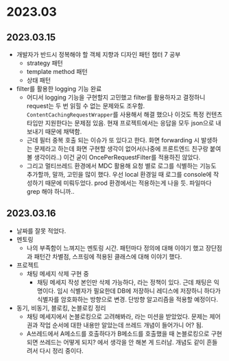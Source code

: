 # 2023.03
## 2023.03.15
- 개발자가 반드시 정복해야 할 객체 지향과 디자인 패턴 챕터 7 공부
  - strategy 패턴
  - template method 패턴
  - 상태 패턴
- filter를 활용한 logging 기능 완료
  - 어디서 logging 기능을 구현할지 고민했고 filter를 활용하자고 결정하니 request는 두 번 읽힐 수 없는 문제와도 조우함. `ContentCachingRequestWrapper`를 사용해서 해결 했으나 이것도 특정 컨텐츠 타입만 지원한다는 문제점 있음. 현재 프로젝트에서는 응답을 모두 json으로 내보내기 때문에 채택함.
  - 근데 필터 중복 호출 되는 이슈가 또 있다고 한다. 화면 forwarding 시 발생하는 문제라고 하는데 화면 구현할 생각이 없어서(나중에 프론트엔드 친구랑 붙여 볼 생각이라..) 이건 굳이 OncePerRequestFilter를 적용하진 않았다.
  - 그리고 멀티쓰레드 환경에서 MDC 활용해 요청 별로 로그를 식별하는 기능도 추가할까, 말까, 고민을 많이 했다. 우선 local 환경일 때 로그를 console에 작성하기 때문에 미뤄두었다. prod 환경에서는 적용하는게 나을 듯. 파일마다 grep 해야 하니까..

## 2023.03.16
- 날짜를 잘못 적었다.
- 멘토링
  - 나의 부족함이 느껴지는 멘토링 시간. 패턴마다 정의에 대해 이야기 했고 장단점과 패턴간 차별점, 스프링에 적용된 클래스에 대해 이야기 했다.
- 프로젝트
  - 채팅 메세지 삭제 구현 중
    - 채팅 메세지 작성 본인만 삭제 가능하다, 라는 정책이 있다. 근데 채팅은 익명이다. 임시 식별자가 필요한데 DB에 저장하니 레디스에 저장하니 하다가 식별자를 암호화하는 방향으로 변경. 단방향 알고리즘을 적용할 예정이다.
- 동기, 비동기, 블로킹, 논블로킹 정리
  - 채팅 메세지에서 논블로킹으로 고려해봐라, 라는 미션을 받았었다. 문제는 제어권과 작업 순서에 대한 내용만 알았는데 쓰레드 개념이 들어가니 어? 됨.
  - A쓰레드에서 A메소드를 호출하다가 B메소드를 호출했을 때 논블로킹으로 구현되면 쓰레드는 어떻게 되지? 에서 생각을 안 해본 게 드러남. 개념도 같이 흔들려서 다시 정리 중이다.

